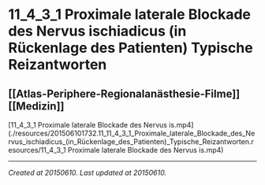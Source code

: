 # 11_4_3_1 Proximale laterale Blockade des Nervus ischiadicus (in Rückenlage des Patienten) Typische Reizantworten
 [[Atlas-Periphere-Regionalanästhesie-Filme]] [[Medizin]] 
---



[11\_4\_3\_1 Proximale laterale Blockade des Nervus is.mp4](./resources/201506101732.11_11_4_3_1_Proximale_laterale_Blockade_des_Nervus_ischiadicus_(in_Rückenlage_des_Patienten)_Typische_Reizantworten.resources/11_4_3_1 Proximale laterale Blockade des Nervus is.mp4)

---

_Created at 20150610._
_Last updated at 20150610._



